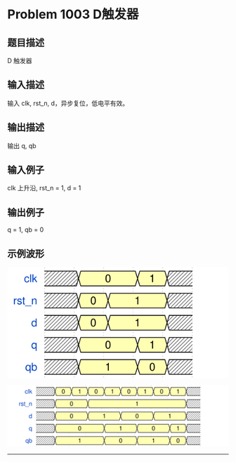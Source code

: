 # Problem 1003 D触发器

## 题目描述
D 触发器

## 输入描述
输入 clk, rst_n, d，异步复位，低电平有效。

## 输出描述
输出 q, qb

## 输入例子
clk 上升沿, rst_n = 1, d = 1

## 输出例子
q  = 1, qb = 0

## 示例波形
![Problem 1003 D触发器的波形示意][wave]

![Problem 1003 D触发器的波形示意 2][wave-2]

----------
[wave]:./prb-1003-dff-wave-1.svg "Problem 1003 D触发器的波形示意1"
[wave-2]:./prb-1003-dff-wave-2.svg "Problem 1003 D触发器的波形示意2"
